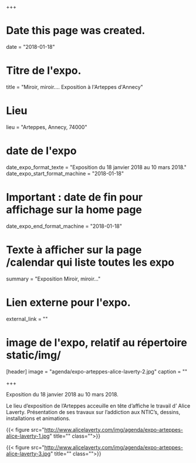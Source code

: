+++
# Date this page was created.
date = "2018-01-18"

# Titre de l'expo.
title = "Miroir, miroir.... Exposition à l'Arteppes d'Annecy"
# Lieu
lieu = "Arteppes, Annecy, 74000"

# date de l'expo
date_expo_format_texte = "Exposition du 18 janvier 2018 au 10 mars 2018."
date_expo_start_format_machine = "2018-01-18"
# Important : date de fin pour affichage sur la home page
date_expo_end_format_machine = "2018-01-18"

# Texte à afficher sur la page /calendar qui liste toutes les expo
summary = "Exposition Miroir, miroir..."
# Lien externe pour l'expo.
external_link = ""
# image de l'expo, relatif au répertoire static/img/
[header]
image = "agenda/expo-arteppes-alice-laverty-2.jpg"
caption = ""

+++

Exposition du 18 janvier 2018 au 10 mars 2018.

Le lieu d’exposition de l’Arteppes acceuille en tête d’affiche le travail d’ Alice Laverty. Présentation de ses travaux sur l’addiction aux NTIC’s, dessins, installations et animations.

{{< figure src="http://www.alicelaverty.com/img/agenda/expo-arteppes-alice-laverty-1.jpg" title="" class="">}}

{{< figure src="http://www.alicelaverty.com/img/agenda/expo-arteppes-alice-laverty-3.jpg" title="" class="">}}
